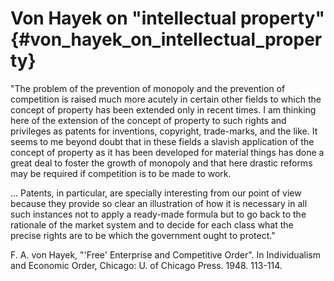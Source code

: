 # Von Hayek on \"intellectual property\" {#von_hayek_on_intellectual_property}

\"The problem of the prevention of monopoly and the prevention of
competition is raised much more acutely in certain other fields to which
the concept of property has been extended only in recent times. I am
thinking here of the extension of the concept of property to such rights
and privileges as patents for inventions, copyright, trade-marks, and
the like. It seems to me beyond doubt that in these fields a slavish
application of the concept of property as it has been developed for
material things has done a great deal to foster the growth of monopoly
and that here drastic reforms may be required if competition is to be
made to work.

\... Patents, in particular, are specially interesting from our point of
view because they provide so clear an illustration of how it is
necessary in all such instances not to apply a ready-made formula but to
go back to the rationale of the market system and to decide for each
class what the precise rights are to be which the government ought to
protect.\"

F. A. von Hayek, \"\'Free\' Enterprise and Competitive Order\". In
Individualism and Economic Order, Chicago: U. of Chicago Press. 1948.
113-114.
